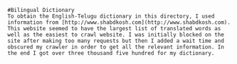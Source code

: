 
    #Bilingual Dictionary
    To obtain the English-Telugu dictionary in this directory, I used information from [http://www.shabdkosh.com](http://www.shabdkosh.com). This website seemed to have the largest list of translated words as well as the easiest to crawl website. I was initially blocked on the site after making too many requests but then I added a wait time and obscured my crawler in order to get all the relevant information. In the end I got over three thousand five hundred for my dictionary.